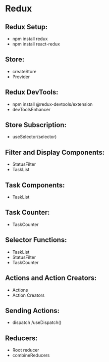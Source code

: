 # Redux

## Redux Setup:
- npm install redux
- npm install react-redux

## Store:
- createStore
- Provider

## Redux DevTools:
- npm install @redux-devtools/extension
- devToolsEnhancer

## Store Subscription:
- useSelector(selector)

## Filter and Display Components:
- StatusFilter
- TaskList

## Task Components:
- TaskList

## Task Counter:
- TaskCounter

## Selector Functions:
- TaskList
- StatusFilter
- TaskCounter

## Actions and Action Creators:
- Actions
- Action Creators

## Sending Actions:
- dispatch /useDispatch()

## Reducers:
- Root reducer
- combineReducers
